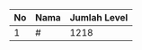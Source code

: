 | No | Nama            | Jumlah Level |
|----|-----------------|--------------|
| 1  | #    |    1218        |
